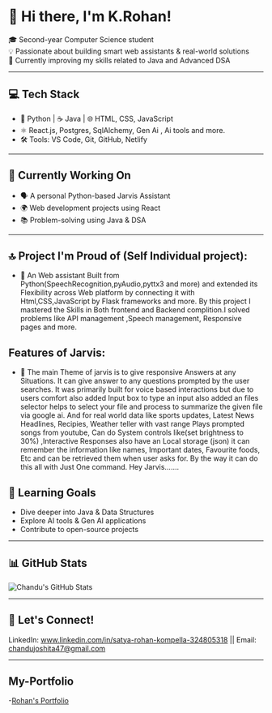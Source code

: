 # 👋 Hi there, I'm K.Rohan!

🎓 Second-year Computer Science student  
💡 Passionate about building smart web assistants & real-world solutions  
🚀 Currently improving my skills related to Java and Advanced DSA

---

## 💻 Tech Stack
- 🐍 Python | ☕ Java | 🌐 HTML, CSS, JavaScript  
- ⚛️ React.js, Postgres, SqlAlchemy, Gen Ai , Ai tools and more.
- 🛠️ Tools: VS Code, Git, GitHub, Netlify

---

## 🧠 Currently Working On
- 🗣️ A personal Python-based Jarvis Assistant  
- 🌍 Web development projects using React
- 📚 Problem-solving using Java & DSA

---
## 🔝 Project I'm Proud of (Self Individual project):
- 🤖 An Web assistant Built from Python(SpeechRecognition,pyAudio,pyttx3 and more) and extended its Flexibility across Web platform by connecting it with Html,CSS,JavaScript by Flask frameworks and more. By this        project I mastered the Skills in Both frontend and Backend complition.I solved problems like API management ,Speech management, Responsive pages and more.
## Features of Jarvis:  
- 👀 The main Theme of jarvis is to give responsive Answers at any Situations. It can give answer to any questions prompted by the user searches. It was primarily built for voice based interactions but due to users comfort also added Input box to type an input also added an files selector helps to select your file and process to summarize the given file via google ai. And for real world data like sports updates, Latest News Headlines, Recipies, Weather teller with vast range Plays prompted songs from youtube, Can do System controls like(set brightness to 30%) ,Interactive Responses also have an Local storage (json) it can remember the information like names, Important dates, Favourite foods, Etc and can be retrieved them when user asks for. By the way it can do this all with Just One command. Hey Jarvis.......

## 🌱 Learning Goals
- Dive deeper into Java & Data Structures  
- Explore AI tools & Gen AI applications  
- Contribute to open-source projects

---

## 📊 GitHub Stats
![Chandu's GitHub Stats](https://github-readme-stats.vercel.app/api?username=rohan45327&show_icons=false&theme=radical)

---

## 🔗 Let's Connect!
LinkedIn: www.linkedin.com/in/satya-rohan-kompella-324805318 || Email: chandujoshita47@gmail.com

---

## My-Portfolio
-[Rohan's Portfolio](https://rohan45327.github.io/my_portfolio/myfolio.html)


